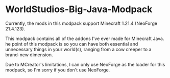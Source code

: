 # WorldStudios-Big-Java-Modpack
Currently, the mods in this modpack support Minecraft 1.21.4 (NeoForge 21.4.123).

This modpack contains all of the addons I've ever made for Minecraft Java. he point of this modpack is so you can have both essential and unnecessary things in your world(s), ranging from a cow creeper to a brand-new dimension.

Due to MCreator's limitations, I can only use NeoForge as the loader for this modpack, so I'm sorry if you don't use NeoForge.

